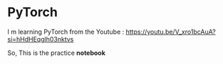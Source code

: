 # PyTorch
I m learning PyTorch from the Youtube : https://youtu.be/V_xro1bcAuA?si=hHdHEqglh03nktvs

So, This is the practice **notebook** 
